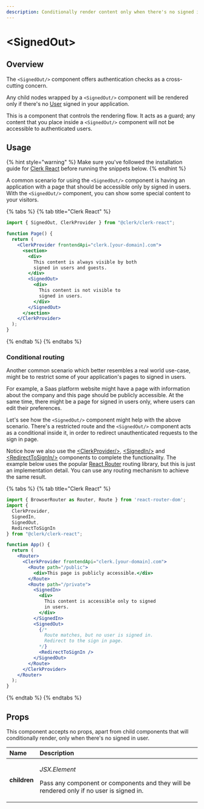 ```yaml
---
description: Conditionally render content only when there's no signed in user.
---
```


# &lt;SignedOut&gt;

## Overview

The `<SignedOut/>` component offers authentication checks as a cross-cutting concern.

Any child nodes wrapped by a `<SignedOut/>` component will be rendered only if there's no [User](../../reference/clerkjs/user.md) signed in your application. 

This is a component that controls the rendering flow. It acts as a guard; any content that you place inside a `<SignedOut/>` component will not be accessible to authenticated users.

## Usage

{% hint style="warning" %}
Make sure you've followed the installation guide for [Clerk React](../../reference/clerk-react/installation.md) before running the snippets below.
{% endhint %}

A common scenario for using the `<SignedOut/>` component is having an application with a page that should be accessible only by signed in users. With the `<SignedOut/>` component, you can show some special content to your visitors.

{% tabs %}
{% tab title="Clerk React" %}
```jsx
import { SignedOut, ClerkProvider } from "@clerk/clerk-react";

function Page() {
  return (
    <ClerkProvider frontendApi="clerk.[your-domain].com">
      <section>
        <div>
          This content is always visible by both
          signed in users and guests.
        </div>
        <SignedOut>
          <div>
            This content is not visible to 
            signed in users.
          </div>
        </SignedOut>
      </section>
    </ClerkProvider>
  );
}
```
{% endtab %}
{% endtabs %}

### Conditional routing

Another common scenario which better resembles a real world use-case, might be to restrict some of your application's pages to signed in users.

For example, a Saas platform website might have a page with information about the company and this page should be publicly accessible. At the same time, there might be a page for signed in users only, where users can edit their preferences.

Let's see how the `<SignedOut/>` component might help with the above scenario. There's a restricted route and the `<SignedOut/>` component acts as a conditional inside it, in order to redirect unauthenticated requests to the sign in page.

Notice how we also use the [&lt;ClerkProvider/&gt;](../../reference/clerk-react/clerkprovider.md), [&lt;SignedIn/&gt;](signed-in.md) and [&lt;RedirectToSignIn/&gt;](redirect-to-sign-in.md) components to complete the functionality. The example below uses the popular [React Router](https://reactrouter.com/) routing library, but this is just an implementation detail. You can use any routing mechanism to achieve the same result.

{% tabs %}
{% tab title="Clerk React" %}
```jsx
import { BrowserRouter as Router, Route } from 'react-router-dom';
import { 
  ClerkProvider,
  SignedIn, 
  SignedOut, 
  RedirectToSignIn 
} from "@clerk/clerk-react";

function App() {
  return (
    <Router>
      <ClerkProvider frontendApi="clerk.[your-domain].com">
        <Route path="/public">
          <div>This page is publicly accessible.</div>
        </Route>
        <Route path="/private">
          <SignedIn>
            <div>
              This content is accessible only to signed
              in users.
            </div>
          </SignedIn>
          <SignedOut>
            {/* 
              Route matches, but no user is signed in. 
              Redirect to the sign in page.
            */}
            <RedirectToSignIn />
          </SignedOut>
        </Route>
      </ClerkProvider>
    </Router>
  );
}
```
{% endtab %}
{% endtabs %}

## Props

This component accepts no props, apart from child components that will conditionally render, only when there's no signed in user.

<table>
  <thead>
    <tr>
      <th style="text-align:left">Name</th>
      <th style="text-align:left">Description</th>
    </tr>
  </thead>
  <tbody>
    <tr>
      <td style="text-align:left"><b>children</b>
      </td>
      <td style="text-align:left">
        <p><em>JSX.Element</em>
        </p>
        <p>Pass any component or components and they will be rendered only if no
          user is signed in.</p>
      </td>
    </tr>
  </tbody>
</table>




